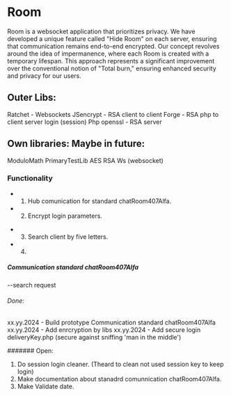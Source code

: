 # Room
Room is a websocket application that prioritizes privacy. We have developed a unique feature called "Hide Room" on each server, ensuring that communication remains end-to-end encrypted. Our concept revolves around the idea of impermanence, where each Room is created with a temporary lifespan. This approach represents a significant improvement over the conventional notion of "Total burn," ensuring enhanced security and privacy for our users.

## Outer Libs:
Ratchet     - Websockets
JSencrypt   - RSA client to client 
Forge       - RSA php to client server login (session)
Php openssl - RSA server

## Own libraries: Maybe in future:
ModuloMath
PrimaryTestLib
AES 
RSA 
Ws (websocket)

### Functionality
+ 1. Hub comunication for standard chatRoom407Alfa.
+ 2. Encrypt login parameters.
- 3. Search client by five letters.
- 4.  

##### Communication standard chatRoom407Alfa 

--search
request
    <tb>

###### Done:
xx.yy.2024 - Build prototype Communication standard chatRoom407Alfa
xx.yy.2024 - Add enrcryption by libs
xx.yy.2024 - Add secure login deliveryKey.php (secure against sniffing 'man in the middle')

####### Open:
1. Do session login cleaner. (Theard to clean not used session key to keep login)
2. Make documentation about stanadrd comunnication chatRoom407Alfa.
3. Make Validate date.

